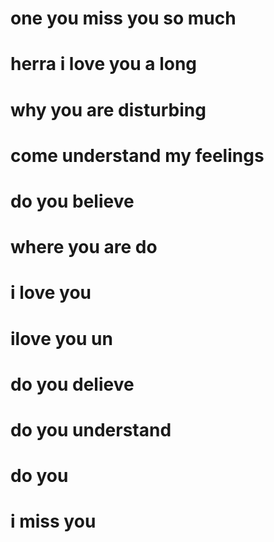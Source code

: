 # one you miss you so much
# herra i love you a long
# why you are disturbing
# come understand my feelings
# do you believe
# where you are do
# i love you
# ilove you un
# do you delieve
# do you understand
# do you
# i miss you
